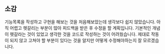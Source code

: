 ## 소감
기능목록을 작성하고 구현을 해보는 것을 처음해보았는데 생각보다 쉽지 않았습니다.
아직 어렵고 헷갈리는 부분이 많아 피드백을 받은 후 수정을 할 계획입니다.
기본적인 개념이 헷갈라는 것이 있었고 생각한 것을 코드로 작성하는 것이 어려웠습니다.
제대로 작동이 되지 않고 고쳐야 할 부분이 있다는 것을 알지만 어떻게 수정해야하는지 잘 모르겠습니다.
